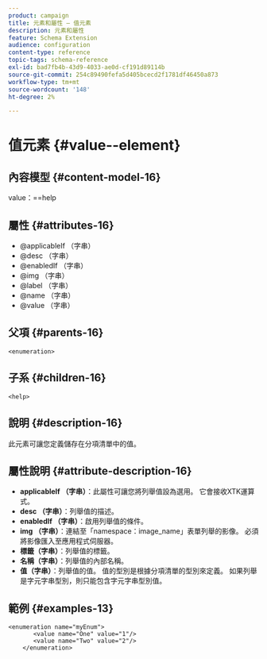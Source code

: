 ```yaml
---
product: campaign
title: 元素和屬性 — 值元素
description: 元素和屬性
feature: Schema Extension
audience: configuration
content-type: reference
topic-tags: schema-reference
exl-id: bad7fb4b-43d9-4033-ae0d-cf191d89114b
source-git-commit: 254c89490fefa5d405bcecd2f1781df46450a873
workflow-type: tm+mt
source-wordcount: '148'
ht-degree: 2%

---
```


# 值元素 {#value--element}


## 內容模型 {#content-model-16}

value：==help

## 屬性 {#attributes-16}

* @applicableIf （字串）
* @desc （字串）
* @enabledIf （字串）
* @img （字串）
* @label （字串）
* @name （字串）
* @value （字串）

## 父項 {#parents-16}

`<enumeration>`

## 子系 {#children-16}

`<help>`

## 說明 {#description-16}

此元素可讓您定義儲存在分項清單中的值。

## 屬性說明 {#attribute-description-16}

* **applicableIf （字串）**：此屬性可讓您將列舉值設為選用。 它會接收XTK運算式。
* **desc （字串）**：列舉值的描述。
* **enabledIf （字串）**：啟用列舉值的條件。
* **img （字串）**：連結至「namespace：image_name」表單列舉的影像。 必須將影像匯入至應用程式伺服器。
* **標籤（字串）**：列舉值的標籤。
* **名稱（字串）**：列舉值的內部名稱。
* **值（字串）**：列舉值的值。 值的型別是根據分項清單的型別來定義。 如果列舉是字元字串型別，則只能包含字元字串型別值。

## 範例 {#examples-13}

```
<enumeration name="myEnum">
       <value name="One" value="1"/>
       <value name="Two" value="2"/>
    </enumeration>
```
